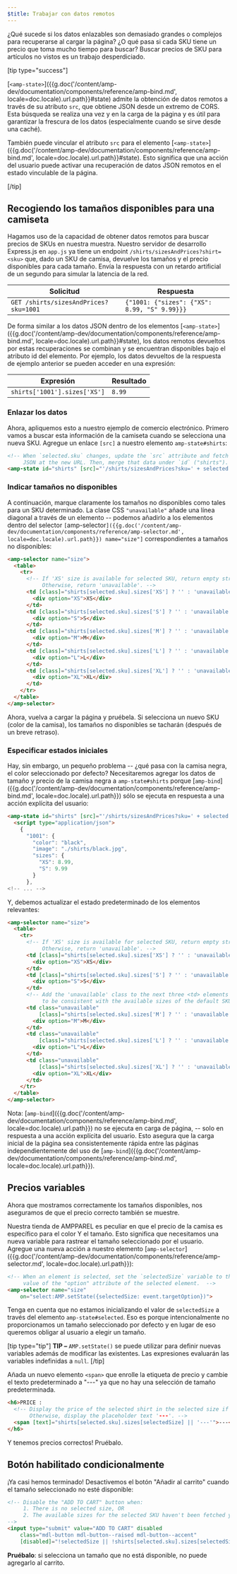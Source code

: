 ```yaml
---
$title: Trabajar con datos remotos
---
```


¿Qué sucede si los datos enlazables son demasiado grandes o complejos para recuperarse al cargar la página? ¿O qué pasa si cada SKU tiene un precio que toma mucho tiempo para buscar? Buscar precios de SKU para artículos no vistos es un trabajo desperdiciado.

[tip type="success"]

[`<amp-state>`]({{g.doc('/content/amp-dev/documentation/components/reference/amp-bind.md', locale=doc.locale).url.path}}#state) admite la obtención de datos remotos a través de su atributo `src`, que obtiene JSON desde un extremo de CORS. Esta búsqueda se realiza una vez y en la carga de la página y es útil para garantizar la frescura de los datos (especialmente cuando se sirve desde una caché).

También puede vincular el atributo `src` para el elemento [`<amp-state>`]({{g.doc('/content/amp-dev/documentation/components/reference/amp-bind.md', locale=doc.locale).url.path}}#state). Esto significa que una acción del usuario puede activar una recuperación de datos JSON remotos en el estado vinculable de la página.

[/tip]

## Recogiendo los tamaños disponibles para una camiseta

Hagamos uso de la capacidad de obtener datos remotos para buscar precios de SKUs en nuestra muestra. Nuestro servidor de desarrollo Express.js en `app.js` ya tiene un endpoint `/shirts/sizesAndPrices?shirt=<sku>` que, dado un SKU de camisa, devuelve los tamaños y el precio disponibles para cada tamaño. Envía la respuesta con un retardo artificial de un segundo para simular la latencia de la red.

|  Solicitud                            | Respuesta |
|---------------------------------------|-----------|
| `GET /shirts/sizesAndPrices?sku=1001` | `{"1001: {"sizes": {"XS": 8.99, "S" 9.99}}}` |

De forma similar a los datos JSON dentro de los elementos [`<amp-state>`]({{g.doc('/content/amp-dev/documentation/components/reference/amp-bind.md', locale=doc.locale).url.path}}#state), los datos remotos devueltos por estas recuperaciones se combinan y se encuentran disponibles bajo el atributo id del elemento. Por ejemplo, los datos devueltos de la respuesta de ejemplo anterior se pueden acceder en una expresión:

|  Expresión                   | Resultado |
|------------------------------|-----------|
| `shirts['1001'].sizes['XS']` | `8.99`    |

### Enlazar los datos

Ahora, apliquemos esto a nuestro ejemplo de comercio electrónico. Primero vamos a buscar esta información de la camiseta cuando se selecciona una nueva SKU. Agregue un enlace `[src]` a nuestro elemento `amp-state#shirts`:

```html
<!-- When `selected.sku` changes, update the `src` attribute and fetch
     JSON at the new URL. Then, merge that data under `id` ("shirts"). -->
<amp-state id="shirts" [src]="'/shirts/sizesAndPrices?sku=' + selected.sku">
```

### Indicar tamaños no disponibles

A continuación, marque claramente los tamaños no disponibles como tales para un SKU determinado. La clase CSS `"unavailable"` añade una línea diagonal a través de un elemento -- podemos añadirlo a los elementos dentro del selector `[`amp-selector`]({{g.doc('/content/amp-dev/documentation/components/reference/amp-selector.md', locale=doc.locale).url.path}}) name="size"]`  correspondientes a tamaños no disponibles:

```html
<amp-selector name="size">
  <table>
    <tr>
      <!-- If 'XS' size is available for selected SKU, return empty string.
           Otherwise, return 'unavailable'. -->
      <td [class]="shirts[selected.sku].sizes['XS'] ? '' : 'unavailable'">
        <div option="XS">XS</div>
      </td>
      <td [class]="shirts[selected.sku].sizes['S'] ? '' : 'unavailable'">
        <div option="S">S</div>
      </td>
      <td [class]="shirts[selected.sku].sizes['M'] ? '' : 'unavailable'">
        <div option="M">M</div>
      </td>
      <td [class]="shirts[selected.sku].sizes['L'] ? '' : 'unavailable'">
        <div option="L">L</div>
      </td>
      <td [class]="shirts[selected.sku].sizes['XL'] ? '' : 'unavailable'">
        <div option="XL">XL</div>
      </td>
    </tr>
  </table>
</amp-selector>
```

Ahora, vuelva a cargar la página y pruébela. Si selecciona un nuevo SKU (color de la camisa), los tamaños no disponibles se tacharán (después de un breve retraso).

### Especificar estados iniciales

Hay, sin embargo, un pequeño problema -- ¿qué pasa con la camisa negra, el color seleccionado por defecto? Necesitaremos agregar los datos de tamaño y precio de la camisa negra a `amp-state#shirts` porque [`amp-bind`]({{g.doc('/content/amp-dev/documentation/components/reference/amp-bind.md', locale=doc.locale).url.path}}) sólo se ejecuta en respuesta a una acción explícita del usuario:

```html
<amp-state id="shirts" [src]="'/shirts/sizesAndPrices?sku=' + selected.sku">
  <script type="application/json">
    {
      "1001": {
        "color": "black",
        "image": "./shirts/black.jpg",
        "sizes": {
          "XS": 8.99,
          "S": 9.99
        }
      },
<!-- ... -->
```

Y, debemos actualizar el estado predeterminado de los elementos relevantes:

```html
<amp-selector name="size">
  <table>
    <tr>
      <!-- If 'XS' size is available for selected SKU, return empty string.
           Otherwise, return 'unavailable'. -->
      <td [class]="shirts[selected.sku].sizes['XS'] ? '' : 'unavailable'">
        <div option="XS">XS</div>
      </td>
      <td [class]="shirts[selected.sku].sizes['S'] ? '' : 'unavailable'">
        <div option="S">S</div>
      </td>
      <!-- Add the 'unavailable' class to the next three <td> elements
           to be consistent with the available sizes of the default SKU. -->
      <td class="unavailable"
          [class]="shirts[selected.sku].sizes['M'] ? '' : 'unavailable'">
        <div option="M">M</div>
      </td>
      <td class="unavailable"
          [class]="shirts[selected.sku].sizes['L'] ? '' : 'unavailable'">
        <div option="L">L</div>
      </td>
      <td class="unavailable"
          [class]="shirts[selected.sku].sizes['XL'] ? '' : 'unavailable'">
        <div option="XL">XL</div>
      </td>
    </tr>
  </table>
</amp-selector>
```

Nota: [`amp-bind`]({{g.doc('/content/amp-dev/documentation/components/reference/amp-bind.md', locale=doc.locale).url.path}}) no se ejecuta en carga de página, -- solo en respuesta a una acción explícita del usuario. Esto asegura que la carga inicial de la página sea consistentemente rápida entre las páginas independientemente del uso de [`amp-bind`]({{g.doc('/content/amp-dev/documentation/components/reference/amp-bind.md', locale=doc.locale).url.path}}).

## Precios variables

Ahora que mostramos correctamente los tamaños disponibles, nos aseguramos de que el precio correcto también se muestre.

Nuestra tienda de AMPPAREL es peculiar en que el precio de la camisa es específico para el color Y el tamaño. Esto significa que necesitamos una nueva variable para rastrear el tamaño seleccionado por el usuario. Agregue una nueva acción a nuestro elemento [`amp-selector`]({{g.doc('/content/amp-dev/documentation/components/reference/amp-selector.md', locale=doc.locale).url.path}}):

```html
<!-- When an element is selected, set the `selectedSize` variable to the
     value of the "option" attribute of the selected element.  -->
<amp-selector name="size"
    on="select:AMP.setState({selectedSize: event.targetOption})">
```

Tenga en cuenta que no estamos inicializando el valor de `selectedSize` a través del elemento `amp-state#selected`. Eso es porque intencionalmente no proporcionamos un tamaño seleccionado por defecto y en lugar de eso queremos obligar al usuario a elegir un tamaño.

[tip type="tip"]
**TIP –** `AMP.setState()` se puede utilizar para definir nuevas variables además de modificar las existentes. Las expresiones evaluarán las variables indefinidas a `null`.
[/tip]

Añada un nuevo elemento `<span>` que enrolle la etiqueta de precio y cambie el texto predeterminado a "---" ya que no hay una selección de tamaño predeterminada.

```html
<h6>PRICE :
  <!-- Display the price of the selected shirt in the selected size if available.
       Otherwise, display the placeholder text '---'. -->
  <span [text]="shirts[selected.sku].sizes[selectedSize] || '---'">---</span>
</h6>
```

Y tenemos precios correctos! Pruébalo.

## Botón habilitado condicionalmente

¡Ya casi hemos terminado! Desactivemos el botón "Añadir al carrito" cuando el tamaño seleccionado no esté disponible:

```html
<!-- Disable the "ADD TO CART" button when:
     1. There is no selected size, OR
     2. The available sizes for the selected SKU haven't been fetched yet
-->
<input type="submit" value="ADD TO CART" disabled
    class="mdl-button mdl-button--raised mdl-button--accent"
    [disabled]="!selectedSize || !shirts[selected.sku].sizes[selectedSize]">
```

**Pruébalo**:  si selecciona un tamaño que no está disponible, no puede agregarlo al carrito.
